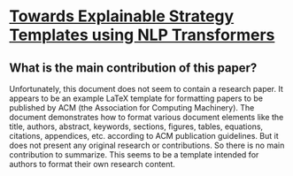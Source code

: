 # [Towards Explainable Strategy Templates using NLP Transformers](https://arxiv.org/abs/2311.14061)

## What is the main contribution of this paper?

 Unfortunately, this document does not seem to contain a research paper. It appears to be an example LaTeX template for formatting papers to be published by ACM (the Association for Computing Machinery). The document demonstrates how to format various document elements like the title, authors, abstract, keywords, sections, figures, tables, equations, citations, appendices, etc. according to ACM publication guidelines. But it does not present any original research or contributions. So there is no main contribution to summarize. This seems to be a template intended for authors to format their own research content.
